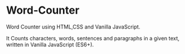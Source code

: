 # Word-Counter
Word Counter using HTML,CSS and Vanilla JavaScript.

It Counts characters, words, sentences and paragraphs in a given text, written in Vanilla JavaScript (ES6+).
